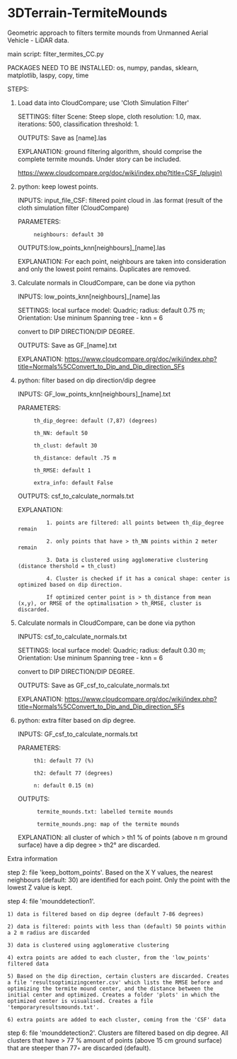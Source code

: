 # 3DTerrain-TermiteMounds

Geometric approach to filters termite mounds from Unmanned Aerial Vehicle - LiDAR data.

main script: filter_termites_CC.py

PACKAGES NEED TO BE INSTALLED:
   os, numpy, pandas, sklearn, matplotlib, laspy, copy, time

STEPS:

1) Load data into CloudCompare; use 'Cloth Simulation Filter' 

    SETTINGS: filter Scene: Steep slope, cloth resolution: 1.0, max. iterations: 500, classification threshold: 1.
    
    OUTPUTS: Save as [name].las
    
    EXPLANATION: ground filtering algorithm, should comprise the complete termite mounds. Under story can be included.
    
    https://www.cloudcompare.org/doc/wiki/index.php?title=CSF_(plugin)
    
    
2) python: keep lowest points.

    INPUTS: input_file_CSF: filtered point cloud in .las format (result of the cloth simulation filter (CloudCompare)
    
    PARAMETERS:
    
            neighbours: default 30
            
    OUTPUTS:low_points_knn[neighbours]_[name].las
    
    EXPLANATION: For each point, neighbours are taken into consideration and only the lowest point remains. Duplicates are removed.
        
        
3) Calculate normals in CloudCompare, can be done via python

    INPUTS: low_points_knn[neighbours]_[name].las
    
    SETTINGS: local surface model: Quadric; radius: default 0.75 m; Orientation: Use mininum Spanning tree - knn = 6
    
    convert to DIP DIRECTION/DIP DEGREE. 
    
    OUTPUTS: Save as GF_[name].txt  
    
    EXPLANATION: https://www.cloudcompare.org/doc/wiki/index.php?title=Normals%5CConvert_to_Dip_and_Dip_direction_SFs
    
                                                   
4) python: filter based on dip direction/dip degree

    INPUTS:  GF_low_points_knn[neighbours]_[name].txt 
    
    PARAMETERS:
    
            th_dip_degree: default (7,87) (degrees)
            
            th_NN: default 50 
            
            th_clust: default 30
            
            th_distance: default .75 m 
            
            th_RMSE: default 1
            
            extra_info: default False
            
    OUTPUTS: csf_to_calculate_normals.txt
    
            
    EXPLANATION: 
    
                1. points are filtered: all points between th_dip_degree remain
    
                2. only points that have > th_NN points within 2 meter remain
                
                3. Data is clustered using agglomerative clustering (distance thershold = th_clust)
                
                4. Cluster is checked if it has a conical shape: center is optimized based on dip direction. 
                
                If optimized center point is > th_distance from mean (x,y), or RMSE of the optimalisation > th_RMSE, cluster is discarded.
            
5)  Calculate normals in CloudCompare, can be done via python

    INPUTS: csf_to_calculate_normals.txt
    
    SETTINGS: local surface model: Quadric; radius: default 0.30 m; Orientation: Use mininum Spanning tree - knn = 6
    
    convert to DIP DIRECTION/DIP DEGREE.    
    
    OUTPUTS: Save as GF_csf_to_calculate_normals.txt
    
    EXPLANATION: https://www.cloudcompare.org/doc/wiki/index.php?title=Normals%5CConvert_to_Dip_and_Dip_direction_SFs
    
    
6) python: extra filter based on dip degree. 

    INPUTS: GF_csf_to_calculate_normals.txt
    
    PARAMETERS:
    
            th1: default 77 (%)
            
            th2: default 77 (degrees)
            
            n: default 0.15 (m)
            
    OUTPUTS: 
    
             termite_mounds.txt: labelled termite mounds
    
             termite_mounds.png: map of the termite mounds
             
    EXPLANATION: all cluster of which > th1 % of points (above n m ground surface) have a dip degree > th2° are discarded.
            
                                                                       
Extra information

step 2: file 'keep_bottom_points'. Based on the X Y values, the nearest neighbours (default: 30) are identified for each point. Only the point with the lowest Z value is kept.

step 4: file 'mounddetection1'. 

    1) data is filtered based on dip degree (default 7-86 degrees)
    
    2) data is filtered: points with less than (default) 50 points within a 2 m radius are discarded
    
    3) data is clustered using agglomerative clustering
    
    4) extra points are added to each cluster, from the 'low_points' filtered data
    
    5) Based on the dip direction, certain clusters are discarded. Creates a file 'resultsoptimizingcenter.csv' which lists the RMSE before and optimizing the termite mound center, and the distance between the initial center and optimized. Creates a folder 'plots' in which the optimized center is visualised. Creates a file 'temporaryresultsmounds.txt'. 
    
    6) extra points are added to each cluster, coming from the 'CSF' data

step 6: file 'mounddetection2'. Clusters are filtered based on dip degree. All clusters that have > 77 % amount of points (above 15 cm ground surface) that are steeper than 77◦ are discarded (default).

